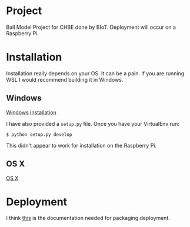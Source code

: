 # Project

Ball Model Project for CHBE done by BIoT. Deployment will occur on a Raspberry Pi.

# Installation

Installation really depends on your OS. It can be a pain. If you are running WSL I would recommend building it in Windows. 

## Windows

[Windows Installation](https://kivy.org/doc/stable/installation/installation-windows.html)

I have also provided a `setup.py` file. Once you have your VirtualEnv run:

```
$ python setup.py develop
```

This didn't appear to work for installation on the Raspberry Pi.

## OS X

[OS X](https://kivy.org/doc/stable/installation/installation-osx.html)

# Deployment

I think [this](https://kivy.org/doc/stable/guide/packaging-osx.html) is the documentation needed for packaging deployment. 

